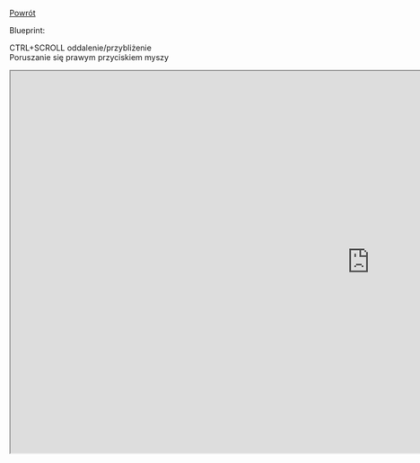 [Powrót](README.md)  

Blueprint:  

CTRL+SCROLL oddalenie/przybliżenie  
Poruszanie się prawym przyciskiem myszy  
<iframe width=1280 height=680 src="https://blueprintue.com/render/556jyod-/" scrolling="no" allowfullscreen></iframe>

